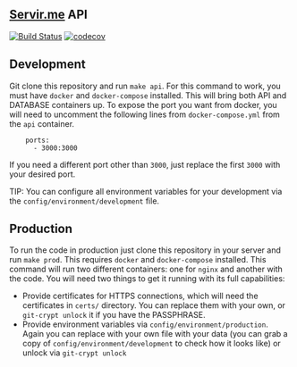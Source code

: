 [Servir.me](https://github.com/MatheusVellone/servir.me) API
-----------------

[![Build Status](https://travis-ci.com/MatheusVellone/servir.me-api.svg?token=hiWbfTpTxqwyyAAsaHud&branch=base-api)](https://travis-ci.com/MatheusVellone/servir.me-api)
[![codecov](https://img.shields.io/codecov/c/token/HDzTH8QO22/github/MatheusVellone/servir.me-api.svg)](https://codecov.io/gh/MatheusVellone/servir.me-api)

## Development

Git clone this repository and run `make api`. For this command to work, you must have `docker` and `docker-compose` installed. This will bring both API and DATABASE containers up.
To expose the port you want from docker, you will need to uncomment the following lines from `docker-compose.yml` from the `api` container.
```
    ports:
      - 3000:3000
```
If you need a different port other than `3000`, just replace the first `3000` with your desired port.

TIP: You can configure all environment variables for your development via the `config/environment/development` file.

## Production

To run the code in production just clone this repository in your server and run `make prod`. This requires `docker` and `docker-compose` installed.
This command will run two different containers: one for `nginx` and another with the code.
You will need two things to get it running with its full capabilities:
- Provide certificates for HTTPS connections, which will need the certificates in `certs/` directory. You can replace them with your own, or `git-crypt unlock` it if you have the PASSPHRASE.
- Provide environment variables via `config/environment/production`. Again you can replace with your own file with your data (you can grab a copy of `config/environment/development` to check how it looks like) or unlock via `git-crypt unlock`
